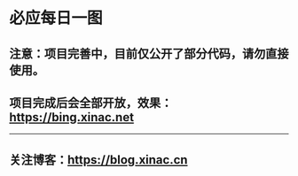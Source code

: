 # 必应每日一图


## 注意：项目完善中，目前仅公开了部分代码，请勿直接使用。

## 项目完成后会全部开放，效果：https://bing.xinac.net

---


## 关注博客：https://blog.xinac.cn
